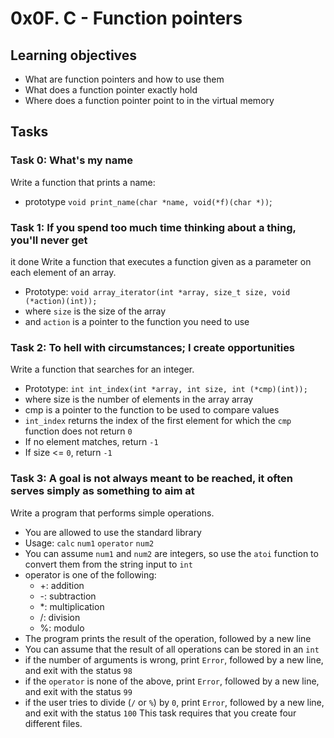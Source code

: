 # 0x0F. C - Function pointers

## Learning objectives
- What are function pointers and how to use them
- What does a function pointer exactly hold
- Where does a function pointer point to in the virtual memory

## Tasks
### Task 0: What's my name
Write a function that prints a name:
- prototype `void print_name(char *name, void(*f)(char *))`;

### Task 1: If you spend too much time thinking about a thing, you'll never get
it done
Write a function that executes a function given as a parameter on each element of an array.
- Prototype: `void array_iterator(int *array, size_t size, void
        (*action)(int));`
- where `size` is the size of the array
- and `action` is a pointer to the function you need to use

### Task 2: To hell with circumstances; I create opportunities
Write a function that searches for an integer.
- Prototype: `int int_index(int *array, int size, int (*cmp)(int));`
- where size is the number of elements in the array array
- cmp is a pointer to the function to be used to compare values
- `int_index` returns the index of the first element for which the `cmp` function does not return `0`
- If no element matches, return `-1`
- If size <= `0`, return `-1`

### Task 3: A goal is not always meant to be reached, it often serves simply as something to aim at
Write a program that performs simple operations.
- You are allowed to use the standard library
- Usage: `calc` `num1` `operator` `num2`
- You can assume `num1` and `num2` are integers, so use the `atoi` function to convert them from the string input to `int`
- operator is one of the following:
    - +: addition
    - -: subtraction
    - \*: multiplication
    - /: division
    - %: modulo
- The program prints the result of the operation, followed by a new line
- You can assume that the result of all operations can be stored in an `int`
- if the number of arguments is wrong, print `Error`, followed by a new line, and exit with the status `98`
- if the `operator` is none of the above, print `Error`, followed by a new line, and exit with the status `99`
- if the user tries to divide (`/` or `%`) by `0`, print `Error`, followed by a new line, and exit with the status `100`
This task requires that you create four different files.
